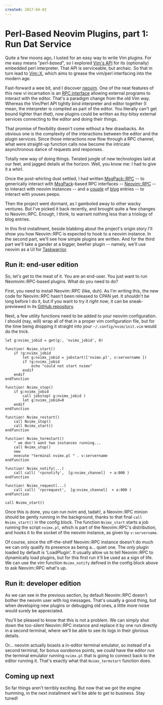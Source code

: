 ```yaml
---
created: 2017-04-02
---
```


# Perl-Based Neovim Plugins, part 1: Run Dat Service

Quite a few moons ago, I lusted for an easy way to write Vim plugins.
For me easy means "*perl-based*", so I explored [Vim's API][vim-perl-api] for its (optionally)
embedded perl interpreter.
That API is serviceable, but archaic. So that in turn lead to [Vim::X](cpan:Vim-X), which aims
to grease the vim/perl interfacing into the modern age.


Fast-forward a wee bit, and I discover
[neovim](https://neovim.io/).  One of the neat features of this new vi
incarnation is an [RPC interface](https://neovim.io/doc/user/msgpack_rpc.html)
allowing external programs to interact with the editor. That's
a paradigm change from the old Vim way.  Whereas the Vim/Perl API
tightly bind interpreter and editor together (I mean, the interpreter is
compiled as part of the editor. You literally can't get bound tighter than
*that*), now plugins could be written as itsy-bitsy external services
connecting to the editor and doing their things.

That promise of flexibility doesn't come without a few drawbacks. An obvious
one is the complexity of the interactions between the editor and the plugin
services.  Since those interactions now flow through a RPC channel, what were
straight-up function calls now become the intricate asynchronous
dance of requests and responses.

Totally new way of doing things. Twisted jungle of new technologies laid at our feet,
and jagged details at the horizon.  Well, you know me: I had to give it a whirl.

Once the post-whirling dust settled, I had written  [MsgPack::RPC](cpan:MsgPack-RPC) -- to
generically interact with [MsgPack](http://msgpack.org)-based RPC interfaces
-- [Neovim::RPC](cpan:Neovim-RPC) -- to interact with neovim instances -- and
a [couple](http://techblog.babyl.ca/entry/neovimception) of
[blog](http://techblog.babyl.ca/entry/neovim-way-to-go) entries -- to interact
with youses peeps.

Then the project went dormant, as I gamboled away to other wacky ventures.
But I've picked it back recently, and brought quite a few changes to
Neovim::RPC. Enough, I think, to warrant nothing less than a triology of blog
entries.

In this first installment, beside blabbing about the project's origin story
I'll show you how Neovim::RPC is expected to hook to a neovim instance. In the
second part, we'll see how simple plugins are written. And for the third part
we'll take a gander at a bigger, beefier plugin -- namely, we'll use neovim
as a UI for [Taskwarrior](https://taskwarrior.org/).


## Run it: end-user edition

So, let's get to the meat of it. You are an end-user. You just want to
run Neomvim::RPC-based plugins.  What do you need to do?

First, you need to install Neovim::RPC (like, duh).
As I'm writing this, the new code for Neovim::RPC
hasn't been released to CPAN yet. It shouldn't be long before I do it, but if
you want to try it *right now*, it can be sneak-previewed in its [GitHub
repository](https://github.com/yanick/Neovim-RPC).


Next, a few utility functions need to be added to your neovim configuration. I
should (nay, will) wrap all of that in a proper vim configuration file, but
for the time being dropping it straight into your `~/.config/nvim/init.vim`
would do the trick.

```
let g:nvimx_jobid = get(g:, 'nvimx_jobid', 0)

function! Nvimx_start()
    if !g:nvimx_jobid
        let g:nvimx_jobid = jobstart(['nvimx.pl', v:servername ])
        if !g:nvimx_jobid
            echo "could not start nvimx"
        endif
    endif
endfunction

function! Nvimx_stop()
    if g:nvimx_jobid
        call jobstop( g:nvimx_jobid )
        let g:nvimx_jobid=0
    endif
endfunction

function! Nvimx_restart()
    call Nvimx_stop()
    call Nvimx_start()
endfunction

function! Nvimx_termstart()
    " we don't want two instances running...
    call Nvimx_stop()
    new
    execute "terminal nvimx.pl " . v:servername
endfunction

function! Nvimx_notify(...)
    call call( 'rpcnotify',  [g:nvimx_channel]  + a:000 )
endfunction

function! Nvimx_request(...)
    call call( 'rpcrequest',  [g:nvimx_channel]  + a:000 )
endfunction

call Nvimx_start()
```

Once this is done, you can run nvim and, tadah!, a Neovim::RPC minion
should be gently running in the background, thanks to that final `call
Nvimx_start()` in the config
block.  The function `Nvimx_start` starts a job running the script `nvimx.pl`, which is
part of the Neovim::RPC's distribution, and hooks it to the socket of the neovim
instance, as given by `v:servername`.

Of course, since the off-the-shelf Neovim::RPC instance doesn't do much
we can only qualify its presence as being a... quiet one. The only plugin
loaded by default is 'LoadPlugin'. It usually allow us to tell Neovim::RPC
to dynamically load plugins, but for this first run it'll be used as a sign of
life. We can use the vim function `Nvimx_notify` defined in the config
block above to ask Neovim::RPC what's up.

<asciinema-player src="/entry/neovim-plugins-part-1/files/enduser.json"></asciinema-player>


## Run it: developer edition

As we can see in the previous section, by default Neovim::RPC
doesn't bother the neovim user with log messages. That's usually a good thing, but
when developing new plugins or debugging old ones, a little more noise would
surely be appreciated.

You'll be pleased to know that this is not a problem. We can simply shut down
the too-silent Neovim::RPC instance and replace it by one run directly in a
second terminal, where we'll
be able to see its logs in their glorious details.

<asciinema-player src="/entry/neovim-plugins-part-1/files/debug1.json"></asciinema-player>

Or... neovim actually boasts a in-editor terminal emulator, so instead of a
second terminal, for bonus ouroboros points, we could have the editor run the terminal emulator running
`nvimx.pl` that is going to connect back to the editor running it.
That's exactly what that `Nvimx_termstart` function does.

<asciinema-player src="/entry/neovim-plugins-part-1/files/debug2.json"></asciinema-player>

## Coming up next

So far things aren't terribly exciting. But now that we got the
engine humming, in the next
installment we'll be able to get to business. Stay tuned!


[vim-perl-api]: http://vimdoc.sourceforge.net/htmldoc/if_perl.html#perl-using
